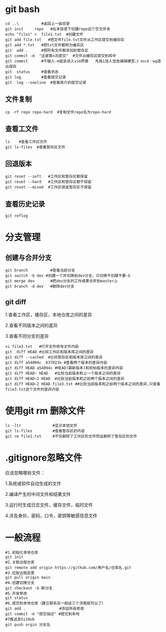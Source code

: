# git bash

```
cd ..\          #返回上一级目录
git init     repo   #在本目录下创建repo这个空文件夹
echo "file1" >  file1.txt  #创建文件
git add file.txt   #把文件file.txt文件从工作区提交到缓存区
git add *.txt   #把txt文件都转为缓存区
git  add .      #把所有文件都添加到暂存区
git commit -m  "这是第n次提交"  #文件从缓存区提交到库中
git commit      #不输入-m就会进入vim界面   先按i进入信息编辑模型，》esc》：wq退出保存
git  status     #查看状态
git log         #查看提交记录
git  log --oneline  #查看简介的提交记录
```

## 文件复制

```
cp -rf repo repo-hard  #复制文件repo名为repo-hard
```

## 查看工文件

```
ls    #查看工作区文件
git ls-files  #查看暂存区文件
```

## 回退版本

```
git reset --soft   #工作区和暂存区都保留
git reset --hard   #工作区和暂存区都不保留
git reset --mixed  #工作区保留暂存区不保留
```

## 查看历史记录

```
git reflog   
```

# 分支管理

## 创建与合并分支

```
git branch          #查看当前分支
git switch -b dev #创建一个并切换到dev分支，只切换不创建不要-b
git merge dev       #把dev分支的工作成果合并到master上
git branch -d dev   #删除dev分支
```



## git diff

1.查看工作区，缓存区，本地仓库之间的差异

2.查看不同版本之间的差异

3.查看不同分支的差异

```
vi file3.txt   #打开文件修改文件内容
git  diff HEAD #比较工作区和版本库之间的差异
git diff --cached  #比较暂存区和版本库之间的差异
git diff a54094c  637023e #查看两个版本的差异内容
git diff HEAD a54094c #HEAD(最新版本)和目标版本的差异内容
git diff HEAD~ HEAD   #比较当前版本和上一个版本之间的差异
git diff HEAD~2 HEAD  #比较当前版本和之前两个版本之间的差异
git diff HEAD~2 HEAD file3.txt ##比较当前版本和之前两个版本之间的差异,只查看file3.txt这个文件的差异内容
```

# 使用git rm 删除文件

```
ls -ltr              #显示本地文件
git ls-files         #查看暂存区的内容
git rm file1.txt     #不仅删除了工作区的文件而且删除了暂存区的文件
```

# .gitignore忽略文件

应该忽略哪些文件：

1.系统或软件自动生成的文件

2.编译产生的中间文件和结果文件

3.运行时生成日志文件，缓存文件，临时文件

4.涉及身份，密码，口令，密钥等敏感信息文件

# 一般流程

```
#1.初始化本地仓库
git init
#2.关联远程仓库
git remote add origin https://github.com/用户名/仓库名.git
#3.拉取远程变更
git pull origin main
#4.创建切换分支
git checkout -b 新分支
#5.开发修改
git status
#6.提交到本地仓库（建立联系后一般这三个流程就可以了）
git add .               #添加所有修改
git commit -m "提交描述" #提交到本地
#7推送至GitHub
git push orgin 分支名
```

